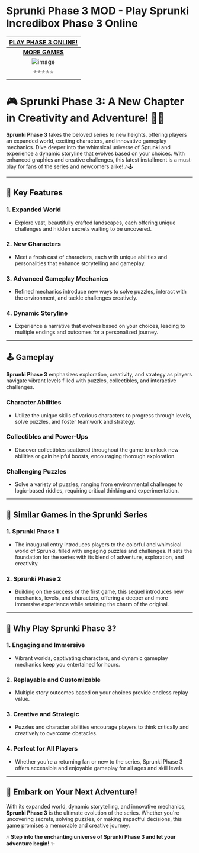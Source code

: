 # Sprunki Phase 3 MOD - Play Sprunki Incredibox Phase 3 Online

| [PLAY PHASE 3 ONLINE!](https://modmeme.com/)           |
|:---------------------------------------:|
| [**MORE GAMES**](https://apkitech.com/) |
| ![image](https://github.com/user-attachments/assets/77f6c3eb-c079-455a-b54d-5f9b695357ae) |
| ⭐⭐⭐⭐⭐                           |

# 🎮 Sprunki Phase 3: A New Chapter in Creativity and Adventure! 🌟✨

**Sprunki Phase 3** takes the beloved series to new heights, offering players an expanded world, exciting characters, and innovative gameplay mechanics. Dive deeper into the whimsical universe of Sprunki and experience a dynamic storyline that evolves based on your choices. With enhanced graphics and creative challenges, this latest installment is a must-play for fans of the series and newcomers alike! 🎶🕹️

---

## 🌟 **Key Features**

### **1. Expanded World**
- Explore vast, beautifully crafted landscapes, each offering unique challenges and hidden secrets waiting to be uncovered.

### **2. New Characters**
- Meet a fresh cast of characters, each with unique abilities and personalities that enhance storytelling and gameplay.

### **3. Advanced Gameplay Mechanics**
- Refined mechanics introduce new ways to solve puzzles, interact with the environment, and tackle challenges creatively.

### **4. Dynamic Storyline**
- Experience a narrative that evolves based on your choices, leading to multiple endings and outcomes for a personalized journey.

---

## 🕹️ **Gameplay**

**Sprunki Phase 3** emphasizes exploration, creativity, and strategy as players navigate vibrant levels filled with puzzles, collectibles, and interactive challenges.

### **Character Abilities**
- Utilize the unique skills of various characters to progress through levels, solve puzzles, and foster teamwork and strategy.

### **Collectibles and Power-Ups**
- Discover collectibles scattered throughout the game to unlock new abilities or gain helpful boosts, encouraging thorough exploration.

### **Challenging Puzzles**
- Solve a variety of puzzles, ranging from environmental challenges to logic-based riddles, requiring critical thinking and experimentation.

---

## 🎵 **Similar Games in the Sprunki Series**

### **1. Sprunki Phase 1**
- The inaugural entry introduces players to the colorful and whimsical world of Sprunki, filled with engaging puzzles and challenges. It sets the foundation for the series with its blend of adventure, exploration, and creativity.

### **2. Sprunki Phase 2**
- Building on the success of the first game, this sequel introduces new mechanics, levels, and characters, offering a deeper and more immersive experience while retaining the charm of the original.

---

## 💖 **Why Play Sprunki Phase 3?**

### **1. Engaging and Immersive**
- Vibrant worlds, captivating characters, and dynamic gameplay mechanics keep you entertained for hours.

### **2. Replayable and Customizable**
- Multiple story outcomes based on your choices provide endless replay value.

### **3. Creative and Strategic**
- Puzzles and character abilities encourage players to think critically and creatively to overcome obstacles.

### **4. Perfect for All Players**
- Whether you’re a returning fan or new to the series, Sprunki Phase 3 offers accessible and enjoyable gameplay for all ages and skill levels.

---

## 🎉 **Embark on Your Next Adventure!**

With its expanded world, dynamic storytelling, and innovative mechanics, **Sprunki Phase 3** is the ultimate evolution of the series. Whether you're uncovering secrets, solving puzzles, or making impactful decisions, this game promises a memorable and creative journey.

🎶 **Step into the enchanting universe of Sprunki Phase 3 and let your adventure begin!** ✨
